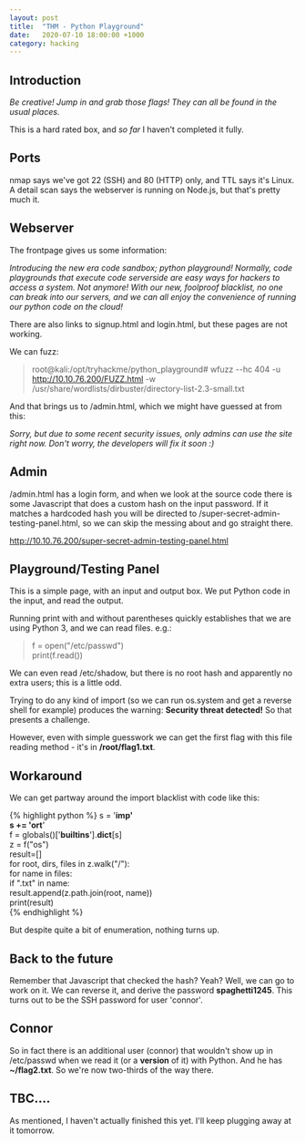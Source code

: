 ```yaml
---
layout: post
title:  "THM - Python Playground"
date:   2020-07-10 18:00:00 +1000
category: hacking
---
```


## Introduction
*Be creative! Jump in and grab those flags! They can all be found in the usual places.*  

This is a hard rated box, and *so far* I haven't completed it fully.

## Ports
nmap says we've got 22 (SSH) and 80 (HTTP) only, and TTL says it's Linux. A detail scan says the webserver is running on Node.js, but that's pretty much it.

## Webserver
The frontpage gives us some information:

*Introducing the new era code sandbox; python playground! Normally, code playgrounds that execute code serverside are easy ways for hackers to access a system. Not anymore! With our new, foolproof blacklist, no one can break into our servers, and we can all enjoy the convenience of running our python code on the cloud!*

There are also links to signup.html and login.html, but these pages are not working. 

We can fuzz: 
>root@kali:/opt/tryhackme/python_playground# wfuzz --hc 404 -u http://10.10.76.200/FUZZ.html -w /usr/share/wordlists/dirbuster/directory-list-2.3-small.txt

And that brings us to /admin.html, which we might have guessed at from this:

*Sorry, but due to some recent security issues, only admins can use the site right now. Don't worry, the developers will fix it soon :)*

## Admin
/admin.html has a login form, and when we look at the source code there is some Javascript that does a custom hash on the input password. If it matches a hardcoded hash you will be directed to /super-secret-admin-testing-panel.html, so we can skip the messing about and go straight there.

http://10.10.76.200/super-secret-admin-testing-panel.html

## Playground/Testing Panel
This is a simple page, with an input and output box. We put Python code in the input, and read the output.

Running print with and without parentheses quickly establishes that we are using Python 3, and we can read files. e.g.:

>f = open("/etc/passwd")  
print(f.read())

We can even read /etc/shadow, but there is no root hash and apparently no extra users; this is a little odd.

Trying to do any kind of import (so we can run os.system and get a reverse shell for example) produces the warning:
**Security threat detected!**
So that presents a challenge.

However, even with simple guesswork we can get the first flag with this file reading method - it's in **/root/flag1.txt**.

## Workaround
We can get partway around the import blacklist with code like this:

{% highlight python %} 
s = '__imp'  
s += 'ort__'  
f = globals()['__builtins__'].__dict__[s]  
z = f("os")  
result=[]  
for root, dirs, files in z.walk("/"):  
  for name in files:  
    if ".txt" in name:  
      result.append(z.path.join(root, name))  
print(result)  
{% endhighlight %}

But despite quite a bit of enumeration, nothing turns up.

## Back to the future
Remember that Javascript that checked the hash? Yeah? Well, we can go to work on it. We can reverse it, and derive the password **spaghetti1245**. This turns out to be the SSH password for user 'connor'.

## Connor
So in fact there is an additional user (connor) that wouldn't show up in /etc/passwd when we read it (or a **version** of it) with Python. And he has **~/flag2.txt**. So we're now two-thirds of the way there.

## TBC....
As mentioned, I haven't actually finished this yet. I'll keep plugging away at it tomorrow.

